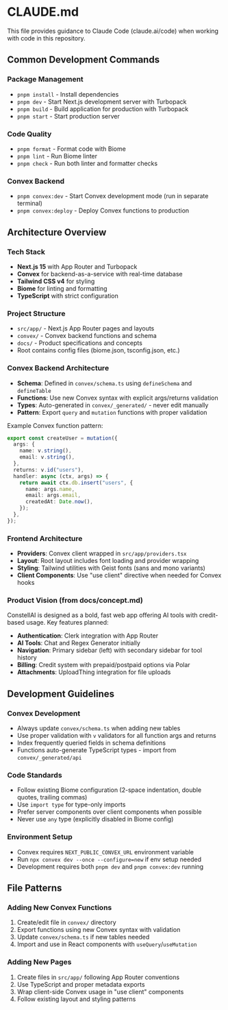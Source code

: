 # CLAUDE.md

This file provides guidance to Claude Code (claude.ai/code) when working with code in this repository.

## Common Development Commands

### Package Management
- `pnpm install` - Install dependencies
- `pnpm dev` - Start Next.js development server with Turbopack
- `pnpm build` - Build application for production with Turbopack
- `pnpm start` - Start production server

### Code Quality
- `pnpm format` - Format code with Biome
- `pnpm lint` - Run Biome linter
- `pnpm check` - Run both linter and formatter checks

### Convex Backend
- `pnpm convex:dev` - Start Convex development mode (run in separate terminal)
- `pnpm convex:deploy` - Deploy Convex functions to production

## Architecture Overview

### Tech Stack
- **Next.js 15** with App Router and Turbopack
- **Convex** for backend-as-a-service with real-time database
- **Tailwind CSS v4** for styling
- **Biome** for linting and formatting
- **TypeScript** with strict configuration

### Project Structure
- `src/app/` - Next.js App Router pages and layouts
- `convex/` - Convex backend functions and schema
- `docs/` - Product specifications and concepts
- Root contains config files (biome.json, tsconfig.json, etc.)

### Convex Backend Architecture
- **Schema**: Defined in `convex/schema.ts` using `defineSchema` and `defineTable`
- **Functions**: Use new Convex syntax with explicit args/returns validation
- **Types**: Auto-generated in `convex/_generated/` - never edit manually
- **Pattern**: Export `query` and `mutation` functions with proper validation

Example Convex function pattern:
```typescript
export const createUser = mutation({
  args: {
    name: v.string(),
    email: v.string(),
  },
  returns: v.id("users"),
  handler: async (ctx, args) => {
    return await ctx.db.insert("users", {
      name: args.name,
      email: args.email,
      createdAt: Date.now(),
    });
  },
});
```

### Frontend Architecture
- **Providers**: Convex client wrapped in `src/app/providers.tsx`
- **Layout**: Root layout includes font loading and provider wrapping
- **Styling**: Tailwind utilities with Geist fonts (sans and mono variants)
- **Client Components**: Use "use client" directive when needed for Convex hooks

### Product Vision (from docs/concept.md)
ConstellAI is designed as a bold, fast web app offering AI tools with credit-based usage. Key features planned:
- **Authentication**: Clerk integration with App Router
- **AI Tools**: Chat and Regex Generator initially
- **Navigation**: Primary sidebar (left) with secondary sidebar for tool history
- **Billing**: Credit system with prepaid/postpaid options via Polar
- **Attachments**: UploadThing integration for file uploads

## Development Guidelines

### Convex Development
- Always update `convex/schema.ts` when adding new tables
- Use proper validation with `v` validators for all function args and returns
- Index frequently queried fields in schema definitions
- Functions auto-generate TypeScript types - import from `convex/_generated/api`

### Code Standards
- Follow existing Biome configuration (2-space indentation, double quotes, trailing commas)
- Use `import type` for type-only imports
- Prefer server components over client components when possible
- Never use `any` type (explicitly disabled in Biome config)

### Environment Setup
- Convex requires `NEXT_PUBLIC_CONVEX_URL` environment variable
- Run `npx convex dev --once --configure=new` if env setup needed
- Development requires both `pnpm dev` and `pnpm convex:dev` running

## File Patterns

### Adding New Convex Functions
1. Create/edit file in `convex/` directory
2. Export functions using new Convex syntax with validation
3. Update `convex/schema.ts` if new tables needed
4. Import and use in React components with `useQuery`/`useMutation`

### Adding New Pages
1. Create files in `src/app/` following App Router conventions
2. Use TypeScript and proper metadata exports
3. Wrap client-side Convex usage in "use client" components
4. Follow existing layout and styling patterns